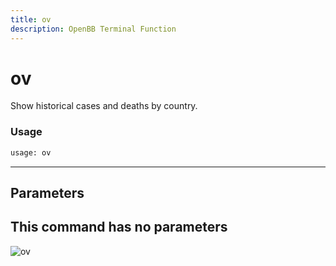 ```yaml
---
title: ov
description: OpenBB Terminal Function
---
```


# ov

Show historical cases and deaths by country.

### Usage 
```python
usage: ov
```
---
## Parameters

This command has no parameters
---
![ov](https://user-images.githubusercontent.com/46355364/153897893-52f7649a-90ba-4dca-bfe7-75839ce7ec2e.png)

